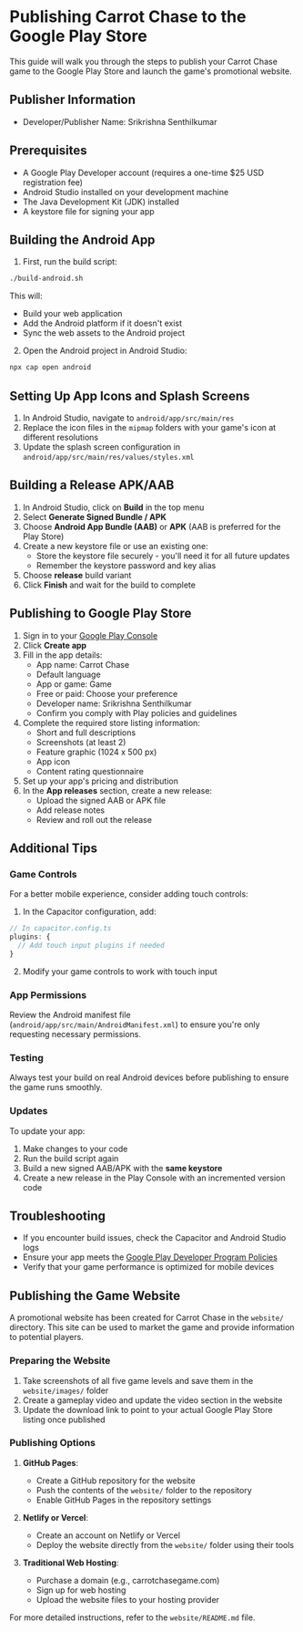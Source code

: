 # Publishing Carrot Chase to the Google Play Store

This guide will walk you through the steps to publish your Carrot Chase game to the Google Play Store and launch the game's promotional website.

## Publisher Information

- Developer/Publisher Name: Srikrishna Senthilkumar

## Prerequisites

- A Google Play Developer account (requires a one-time $25 USD registration fee)
- Android Studio installed on your development machine
- The Java Development Kit (JDK) installed
- A keystore file for signing your app

## Building the Android App

1. First, run the build script:

```bash
./build-android.sh
```

This will:
- Build your web application
- Add the Android platform if it doesn't exist
- Sync the web assets to the Android project

2. Open the Android project in Android Studio:

```bash
npx cap open android
```

## Setting Up App Icons and Splash Screens

1. In Android Studio, navigate to `android/app/src/main/res`
2. Replace the icon files in the `mipmap` folders with your game's icon at different resolutions
3. Update the splash screen configuration in `android/app/src/main/res/values/styles.xml`

## Building a Release APK/AAB

1. In Android Studio, click on **Build** in the top menu
2. Select **Generate Signed Bundle / APK**
3. Choose **Android App Bundle (AAB)** or **APK** (AAB is preferred for the Play Store)
4. Create a new keystore file or use an existing one:
   - Store the keystore file securely - you'll need it for all future updates
   - Remember the keystore password and key alias
5. Choose **release** build variant
6. Click **Finish** and wait for the build to complete

## Publishing to Google Play Store

1. Sign in to your [Google Play Console](https://play.google.com/console)
2. Click **Create app**
3. Fill in the app details:
   - App name: Carrot Chase
   - Default language
   - App or game: Game
   - Free or paid: Choose your preference 
   - Developer name: Srikrishna Senthilkumar
   - Confirm you comply with Play policies and guidelines
4. Complete the required store listing information:
   - Short and full descriptions
   - Screenshots (at least 2)
   - Feature graphic (1024 x 500 px)
   - App icon
   - Content rating questionnaire
5. Set up your app's pricing and distribution
6. In the **App releases** section, create a new release:
   - Upload the signed AAB or APK file
   - Add release notes
   - Review and roll out the release

## Additional Tips

### Game Controls
For a better mobile experience, consider adding touch controls:

1. In the Capacitor configuration, add:
```typescript
// In capacitor.config.ts
plugins: {
  // Add touch input plugins if needed
}
```

2. Modify your game controls to work with touch input

### App Permissions
Review the Android manifest file (`android/app/src/main/AndroidManifest.xml`) to ensure you're only requesting necessary permissions.

### Testing
Always test your build on real Android devices before publishing to ensure the game runs smoothly.

### Updates
To update your app:
1. Make changes to your code
2. Run the build script again
3. Build a new signed AAB/APK with the **same keystore**
4. Create a new release in the Play Console with an incremented version code

## Troubleshooting

- If you encounter build issues, check the Capacitor and Android Studio logs
- Ensure your app meets the [Google Play Developer Program Policies](https://play.google.com/about/developer-content-policy/)
- Verify that your game performance is optimized for mobile devices

## Publishing the Game Website

A promotional website has been created for Carrot Chase in the `website/` directory. This site can be used to market the game and provide information to potential players.

### Preparing the Website

1. Take screenshots of all five game levels and save them in the `website/images/` folder
2. Create a gameplay video and update the video section in the website
3. Update the download link to point to your actual Google Play Store listing once published

### Publishing Options

1. **GitHub Pages**:
   - Create a GitHub repository for the website
   - Push the contents of the `website/` folder to the repository
   - Enable GitHub Pages in the repository settings

2. **Netlify or Vercel**:
   - Create an account on Netlify or Vercel
   - Deploy the website directly from the `website/` folder using their tools

3. **Traditional Web Hosting**:
   - Purchase a domain (e.g., carrotchasegame.com)
   - Sign up for web hosting
   - Upload the website files to your hosting provider

For more detailed instructions, refer to the `website/README.md` file.